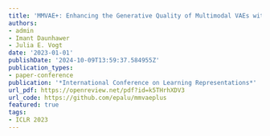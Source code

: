 ```yaml
---
title: 'MMVAE+: Enhancing the Generative Quality of Multimodal VAEs without Compromises'
authors:
- admin
- Imant Daunhawer
- Julia E. Vogt
date: '2023-01-01'
publishDate: '2024-10-09T13:59:37.584955Z'
publication_types:
- paper-conference
publication: '*International Conference on Learning Representations*'
url_pdf: https://openreview.net/pdf?id=k5THrhXDV3 
url_code: https://github.com/epalu/mmvaeplus
featured: true
tags:
- ICLR 2023
---
```


